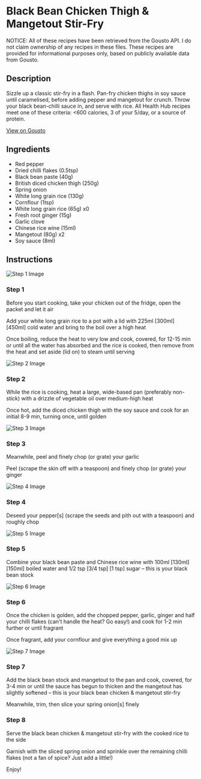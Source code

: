 # Black Bean Chicken Thigh & Mangetout Stir-Fry

NOTICE: All of these recipes have been retrieved from the Gousto API. I do not claim ownership of any recipes in these files. These recipes are provided for informational purposes only, based on publicly available data from Gousto.

## Description

Sizzle up a classic stir-fry in a flash. Pan-fry chicken thighs in soy sauce until caramelised, before adding pepper and mangetout for crunch. Throw your black bean-chilli sauce in, and serve with rice. All Health Hub recipes meet one of these criteria: <600 calories, 3 of your 5/day, or a source of protein.

[View on Gousto](https://www.gousto.co.uk/recipes/cookbook/black-bean-chicken-mangetout-stir-fry)

## Ingredients

- Red pepper
- Dried chilli flakes (0.5tsp)
- Black bean paste (40g)
- British diced chicken thigh (250g)
- Spring onion
- White long grain rice (130g)
- Cornflour (1tsp)
- White long grain rice (65g) x0
- Fresh root ginger (15g)
- Garlic clove
- Chinese rice wine (15ml)
- Mangetout (80g) x2
- Soy sauce (8ml)

## Instructions

![Step 1 Image](https://production-media.gousto.co.uk/cms/recipe-step-image/Step-1-1643201486902-x200.jpg)

### Step 1

Before you start cooking, take your chicken out of the fridge, open the packet and let it air

Add your white long grain rice to a pot with a lid with 225ml <span class="text-purple">[300ml]</span> <span class="text-danger">[450ml]</span> cold water and bring to the boil over a high heat

Once boiling, reduce the heat to very low and cook, covered, for 12-15 min or until all the water has absorbed and the rice is cooked, then remove from the heat and set aside (lid on) to steam until serving

![Step 2 Image](https://production-media.gousto.co.uk/cms/recipe-step-image/Step-2-1643201491298-x200.jpg)

### Step 2

While the rice is cooking, heat a large, wide-based pan (preferably non-stick) with a drizzle of vegetable oil over medium-high heat

Once hot, add the diced chicken thigh with the soy sauce and cook for an initial 8-9 min, turning once, until golden

![Step 3 Image](https://production-media.gousto.co.uk/cms/recipe-step-image/Step-3-1643201495018-x200.jpg)

### Step 3

Meanwhile, peel and finely chop (or grate) your garlic

Peel (scrape the skin off with a teaspoon) and finely chop (or grate) your ginger

![Step 4 Image](https://production-media.gousto.co.uk/cms/recipe-step-image/Step-4-1643201498154-x200.jpg)

### Step 4

Deseed your pepper[s] (scrape the seeds and pith out with a teaspoon) and roughly chop

![Step 5 Image](https://production-media.gousto.co.uk/cms/recipe-step-image/Step-5-1643201502243-x200.jpg)

### Step 5

Combine your black bean paste and Chinese rice wine with 100ml <span class="text-purple">[130ml]</span> <span class="text-danger">[150ml] </span>boiled water and 1/2 tsp<span class="text-purple"> [3/4 tsp]</span><span class="text-danger"> [1 tsp] </span>sugar – this is your black bean stock

![Step 6 Image](https://production-media.gousto.co.uk/cms/recipe-step-image/Step-6-1643201506976-x200.jpg)

### Step 6

Once the chicken is golden, add the chopped pepper, garlic, ginger and half your chilli flakes (can't handle the heat? Go easy!) and cook for 1-2 min further or until fragrant

Once fragrant, add your cornflour and give everything a good mix up

![Step 7 Image](https://production-media.gousto.co.uk/cms/recipe-step-image/Step-7-1643201510746-x200.jpg)

### Step 7

Add the black bean stock and mangetout to the pan and cook, covered, for 3-4 min or until the sauce has begun to thicken and the mangetout has slightly softened – this is your black bean chicken & mangetout stir-fry

Meanwhile, trim, then slice your spring onion[s] finely

### Step 8

Serve the black bean chicken & mangetout stir-fry with the cooked rice to the side

Garnish with the sliced spring onion and sprinkle over the remaining chilli flakes (not a fan of spice? Just add a little!)

Enjoy!

